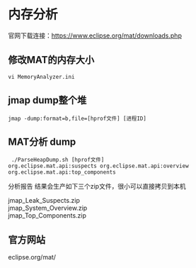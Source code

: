 # 内存分析   
官网下载连接：https://www.eclipse.org/mat/downloads.php    

## 修改MAT的内存大小     

```
vi MemoryAnalyzer.ini
```
## jmap dump整个堆  
```
jmap -dump:format=b,file=[hprof文件] [进程ID]
```
## MAT分析 dump

```
 ./ParseHeapDump.sh [hprof文件]  
org.eclipse.mat.api:suspects org.eclipse.mat.api:overview org.eclipse.mat.api:top_components
```

分析报告
结果会生产如下三个zip文件，很小可以直接拷贝到本机  

jmap_Leak_Suspects.zip   
jmap_System_Overview.zip  
jmap_Top_Components.zip   

## 官方网站   
eclipse.org/mat/  